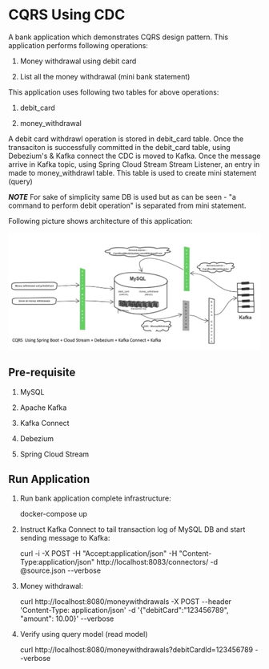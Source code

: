 # CQRS Using CDC
A bank application which demonstrates CQRS design pattern. This application performs following operations:

1. Money withdrawal using debit card

2. List all the money withdrawal (mini bank statement)

This application uses following two tables for above operations:

1. debit_card

2. money_withdrawal

A debit card withdrawl operation is stored in debit_card table. Once the transaciton is successfully committed in the debit_card table, using Debezium's & Kafka connect the CDC is moved to Kafka. Once the message arrive in Kafka topic, using Spring Cloud Stream Stream Listener, an entry in made to money_withdrawl table. This table is used to create mini statement (query)

**_NOTE_** For sake of simplicity same DB is used but as can be seen - "a command to perform debit operation" is separated from mini statement.


Following picture shows architecture of this application:

![alt text](./CQRSWithCDC.png)


## Pre-requisite

1. MySQL

2. Apache Kafka

3. Kafka Connect

4. Debezium

5. Spring Cloud Stream


## Run Application

1. Run bank application complete infrastructure:

    docker-compose up

2. Instruct Kafka Connect to tail transaction log of MySQL DB  and start sending message to Kafka:

    curl -i -X POST -H "Accept:application/json" -H  "Content-Type:application/json" http://localhost:8083/connectors/ -d @source.json --verbose

3. Money withdrawal:

    curl http://localhost:8080/moneywithdrawals -X POST --header 'Content-Type: application/json' -d '{"debitCard":"123456789", "amount": 10.00}' --verbose

4. Verify using query model (read model)

    curl http://localhost:8080/moneywithdrawals?debitCardId=123456789 --verbose